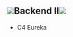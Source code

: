 
<h2><img src="./Más/img/302575994198211.gif">Backend II<img src="./Más/img/3025759941982112.gif"></h2>
<ul>
    <li>C4 Eureka</li>
</ul>
